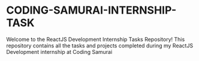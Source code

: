# CODING-SAMURAI-INTERNSHIP-TASK
Welcome to the ReactJS Development Internship Tasks Repository! This repository contains all the tasks and projects completed during my ReactJS Development internship at Coding Samurai
